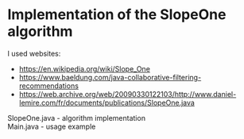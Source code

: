 # Implementation of the SlopeOne algorithm

I used websites:
* https://en.wikipedia.org/wiki/Slope_One
* https://www.baeldung.com/java-collaborative-filtering-recommendations
* https://web.archive.org/web/20090330122103/http://www.daniel-lemire.com/fr/documents/publications/SlopeOne.java

SlopeOne.java - algorithm implementation<br>
Main.java - usage example